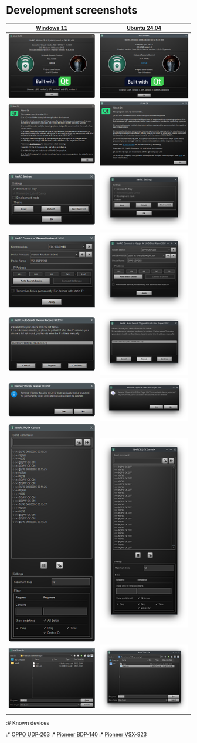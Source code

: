 # Development screenshots

[Windows 11](w11/) | [Ubuntu 24.04](linux/)
------------ | ------------
![About W10](w11/images/about.png) | ![About Linux](linux/images/about.png)
![About QT W10](w11/images/aboutQT.png) | ![About QT Linux](linux/images/aboutQT.png)
![Settings W10](w11/images/settings.png) | ![Settings Linux](linux/images/settings.png)
![Connect W10](w11/images/connect.png) | ![Connect Linux](linux/images/connect.png)
![Search W10](w11/images/search.png) | ![Search Linux](linux/images/search.png)
![Remove W10](w11/images/remove.png) | ![Remove Linux](linux/images/remove.png)
![Dev mode W11](w11/images/dev.png) | ![Dev mode Linux](linux/images/dev.png)
![Dev file browser w11](w11/images/filebrowser.png) |  ![Dev file browser linux](linux/images/filebrowser.png)

:# Known devices

:* [OPPO UDP-203](../doc/OPPO_UDP-203/README.md)
:* [Pioneer BDP-140](../doc/Pioneer_BDP-140/README.md)
:* [Pioneer VSX-923](../doc/Pioneer_VSX923/README.md)


